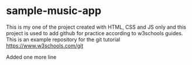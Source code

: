 # sample-music-app
This is my one of the project created with HTML, CSS and JS only
and this project is used to add github for practice according to w3schools guides.
This is an example repository for the git tutorial https://www.w3schools.com/git

Added one more line